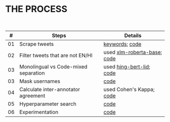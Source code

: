 </br>

# THE PROCESS

</br>

| # | Steps 	| Details 	|
|:-----:|--------	|---------	|
| 01 | Scrape tweets	| [keywords](); [code](https://github.com/surrey-nlp/woah-aggression-detection/blob/main/code/data-scraping/scrape-tweets.py) |
| 02 | Filter tweets that are not EN/HI 	| used [xlm-roberta-base](https://huggingface.co/papluca/xlm-roberta-base-language-detection); [code](https://github.com/surrey-nlp/woah-aggression-detection/blob/main/code/preprocessing/basic-lang-identification.py) |
| 03 | Monolingual vs Code-mixed separation | used [hing-bert-lid](https://huggingface.co/l3cube-pune/hing-bert-lid); [code](https://github.com/surrey-nlp/woah-aggression-detection/blob/main/code/preprocessing/codemix-identification.py)	|
| 03 | Mask usernames 	| [code](https://github.com/surrey-nlp/woah-aggression-detection/blob/main/code/preprocessing/mask-usernames.py)	|
| 04 | Calculate inter-annotator agreement	| used Cohen's Kappa; [code](https://github.com/surrey-nlp/woah-aggression-detection/blob/main/code/inter-annotator-agreement/cohen-kappa-calculation.py) |
| 05 | Hyperparameter search	| [code](https://github.com/surrey-nlp/woah-aggression-detection/blob/main/code/hyperparameter-tuning/aggression-detection/hing-roberta-my10k-codemixed-HT.py)	|
| 06 | Experimentation | [code](https://github.com/surrey-nlp/woah-aggression-detection/blob/main/code/experiments/aggression-detection/hing-roberta-my10k-codemixed.py) |
